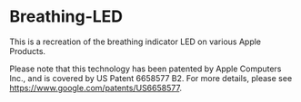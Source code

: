 # Breathing-LED

This is a recreation of the breathing indicator LED on various Apple Products.

Please note that this technology has been patented by Apple Computers Inc., and is covered by US Patent 6658577 B2. For more details, please see https://www.google.com/patents/US6658577.
